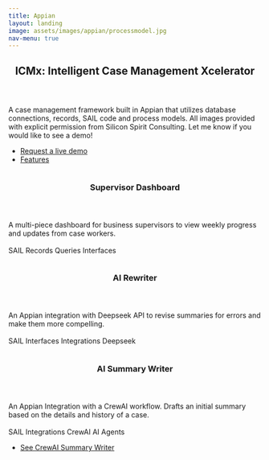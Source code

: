 ```yaml
---
title: Appian
layout: landing
image: assets/images/appian/processmodel.jpg
nav-menu: true
---
```


<!-- Main -->
<div id="main">

<!-- One -->
<section id="one">
	<div class="inner">
		<header class="major">
			<h2>ICMx: Intelligent Case Management Xcelerator</h2>
		</header>
		<p>A case management framework built in Appian that utilizes database connections, records, SAIL code and process models. All images provided with explicit permission from Silicon Spirit Consulting. Let me know if you would like to see a demo!
		</p>
		<ul class="actions">
			<li><a href="mailto:nicholas.v.dutta@gmail.com?subject=ICMx%20Demo%20Request" class="button">Request a live demo</a></li>
			<li><a href="#features" class="button next scrolly">Features</a></li>
		</ul>
	</div>
</section>

<!-- Features -->
<section id="features" class="spotlights">
	<section>
		<a href="" class="image">
			<img src="{% link assets/images/appian/icmxdashboard.jpg %}" alt="" data-position="center center" />
		</a>
		<div class="content">
			<div class="inner">
				<header class="major">
					<h3>Supervisor Dashboard</h3>
				</header>
				<p>A multi-piece dashboard for business supervisors to view weekly progress and updates from case workers.<br><br>
				<span class="badge">SAIL</span>  <span class="badge">Records</span>  <span class="badge">Queries</span>  <span class="badge">Interfaces</span>
				</p>
			</div>
		</div>
	</section>
	<section>
		<a href="" class="image">
			<img src="{% link assets/images/appian/revisor.jpg %}" alt="" data-position="top center" />
		</a>
		<div class="content">
			<div class="inner">
				<header class="major">
					<h3>AI Rewriter</h3>
				</header>
				<p>An Appian integration with Deepseek API to revise summaries for errors and make them more compelling.<br><br>
				<span class="badge">SAIL</span>  <span class="badge">Interfaces</span>  <span class="badge">Integrations</span>  <span class="badge">Deepseek</span>
				</p>
			</div>
		</div>
	</section>
	<section>
		<a href="" class="image">
			<img src="{% link assets/images/appian/summarywriter.jpg %}" alt="" data-position="25% 25%" />
		</a>
		<div class="content">
			<div class="inner">
				<header class="major">
					<h3>AI Summary Writer</h3>
				</header>
				<p>An Appian Integration with a CrewAI workflow. Drafts an initial summary based on the details and history of a case.<br><br>
				<span class="badge">SAIL</span>  <span class="badge">Integrations</span>  <span class="badge">CrewAI</span>  <span class="badge">AI Agents</span>
				</p>
				<ul class="actions">
					<li><a href="python.html" class="button">See CrewAI Summary Writer</a></li>
				</ul>
			</div>
		</div>
	</section>
</section>

</div>
